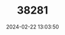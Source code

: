---
title: "38281"
category: "Inga bollandii"
draft: false
date: 2024-02-22 13:03:50
languages:
  Portuguese: ["Ingá-piaba"]
---